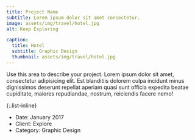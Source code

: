 ```yaml
---
title: Project Name
subtitle: Lorem ipsum dolor sit amet consectetur.
image: assets/img/travel/hotel.jpg
alt: Keep Exploring

caption:
  title: Hotel
  subtitle: Graphic Design
  thumbnail: assets/img/travel/hotel.jpg
---
```


Use this area to describe your project. Lorem ipsum dolor sit amet, consectetur adipisicing elit. Est blanditiis dolorem culpa incidunt minus dignissimos deserunt repellat aperiam quasi sunt officia expedita beatae cupiditate, maiores repudiandae, nostrum, reiciendis facere nemo!

{:.list-inline}

- Date: January 2017
- Client: Explore
- Category: Graphic Design
